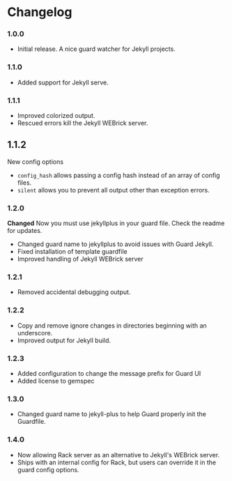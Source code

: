 # Changelog

### 1.0.0
- Initial release. A nice guard watcher for Jekyll projects.

### 1.1.0
- Added support for Jekyll serve.

### 1.1.1
- Improved colorized output.
- Rescued errors kill the Jekyll WEBrick server.

## 1.1.2

New config options

- `config_hash` allows passing a config hash instead of an array of config files.
- `silent` allows you to prevent all output other than exception errors.

### 1.2.0

**Changed** Now you must use jekyllplus in your guard file. Check the readme for updates.

- Changed guard name to jekyllplus to avoid issues with Guard Jekyll.
- Fixed installation of template guardfile
- Improved handling of Jekyll WEBrick server

### 1.2.1

- Removed accidental debugging output.

### 1.2.2

- Copy and remove ignore changes in directories beginning with an underscore.
- Improved output for Jekyll build.

### 1.2.3

- Added configuration to change the message prefix for Guard UI 
- Added license to gemspec

### 1.3.0

- Changed guard name to jekyll-plus to help Guard properly init the Guardfile.

### 1.4.0

- Now allowing Rack server as an alternative to Jekyll's WEBrick server.
- Ships with an internal config for Rack, but users can override it in the guard config options.

